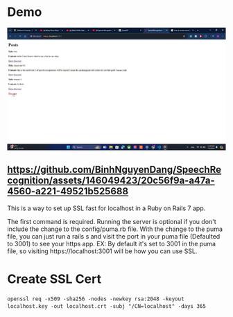 
# Demo

[![Watch the video](thumbnail.png)](https://github.com/BinhNguyenDang/SpeechRecognition/assets/146049423/20c56f9a-a47a-4560-a221-49521b525688)


https://github.com/BinhNguyenDang/SpeechRecognition/assets/146049423/20c56f9a-a47a-4560-a221-49521b525688
--------------------------------------------------------------------------------------
This is a way to set up SSL fast for localhost in a Ruby on Rails 7 app.

The first command is required. Running the server is optional if you don't include the change to the config/puma.rb file. With the change to the puma file, you can just run a rails s and visit the port in your puma file (Defaulted to 3001) to see your https app. EX: By default it's set to 3001 in the puma file, so visiting https://localhost:3001 will be how you can use SSL.

# Create SSL Cert
``
openssl req -x509 -sha256 -nodes -newkey rsa:2048 -keyout localhost.key -out localhost.crt -subj "/CN=localhost" -days 365
``

